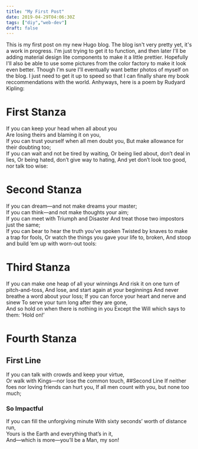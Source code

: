 ```yaml
---
title: "My First Post"
date: 2019-04-29T04:06:30Z
tags: ["diy","web-dev"]
draft: false
---
```


This is my first post on my new Hugo blog. The blog isn't very pretty yet, it's
a work in progress. I'm just trying to get it to function, and then later I'll
be adding material design lite components to make it a little prettier.
Hopefully I'll also be able to use some pictures from the color factory to make
it look even better. Though I'm sure I'll eventually want better photos of
myself on the blog. I just need to get it up to speed so that I can finally
share my book reccommendations with the world. Anhyways, here is a poem by
Rudyard Kipling:

# First Stanza

If you can keep your head when all about you   
    Are losing theirs and blaming it on you,   
If you can trust yourself when all men doubt you,
    But make allowance for their doubting too;   
If you can wait and not be tired by waiting,
    Or being lied about, don’t deal in lies,
Or being hated, don’t give way to hating,
    And yet don’t look too good, nor talk too wise:

# Second Stanza
If you can dream—and not make dreams your master;   
    If you can think—and not make thoughts your aim;   
If you can meet with Triumph and Disaster
    And treat those two impostors just the same;   
If you can bear to hear the truth you’ve spoken
    Twisted by knaves to make a trap for fools,
Or watch the things you gave your life to, broken,
    And stoop and build ’em up with worn-out tools:

# Third Stanza
If you can make one heap of all your winnings
    And risk it on one turn of pitch-and-toss,
And lose, and start again at your beginnings
    And never breathe a word about your loss;
If you can force your heart and nerve and sinew
    To serve your turn long after they are gone,   
And so hold on when there is nothing in you
    Except the Will which says to them: ‘Hold on!’

# Fourth Stanza
## First Line
If you can talk with crowds and keep your virtue,   
    Or walk with Kings—nor lose the common touch,
##Second Line
If neither foes nor loving friends can hurt you,
    If all men count with you, but none too much;
### So Impactful
If you can fill the unforgiving minute
    With sixty seconds’ worth of distance run,   
Yours is the Earth and everything that’s in it,   
    And—which is more—you’ll be a Man, my son! 
